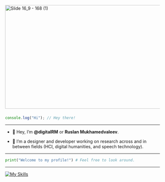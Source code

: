 
<img width="1440" height="338" alt="Slide 16_9 - 168 (1)" src="https://github.com/user-attachments/assets/b3cb3301-e496-4444-96aa-c365dbc159be" />

###

```js
console.log("Hi"); // Hey there!
```
---

  -  👋  Hey, I’m **@digitalRM** or **Ruslan Mukhamedvaleev**.
  
  -  👀  I’m a designer and developer working on research across and in between fields (HCI, digital humanities, and speech technology). 

---
```py
print("Welcome to my profile!") # Feel free to look around.
```
---
[![My Skills](https://skillicons.dev/icons?i=js,ts,html,css,tailwind,react,next,python,git,figma,postgres,supabase,cloudflare,github,bots)](https://skillicons.dev)


<!---
digitalRM/digitalRM is a ✨ special ✨ repository because its `README.md` (this file) appears on your GitHub profile.
You can click the Preview link to take a look at your changes.
--->
